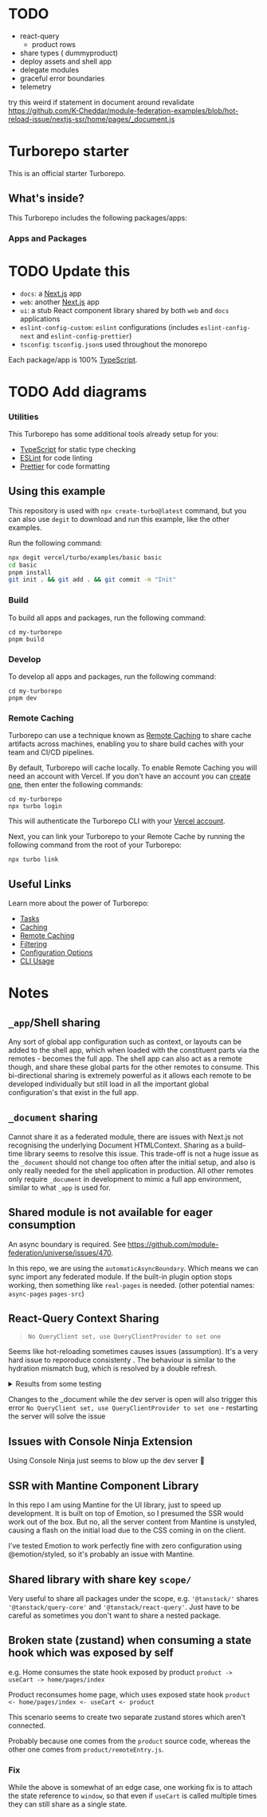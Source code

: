 # TODO

- react-query
  - product rows
- share types ( dummyproduct)
- deploy assets and shell app
- delegate modules
- graceful error boundaries
- telemetry

try this weird if statement in document around revalidate https://github.com/K-Cheddar/module-federation-examples/blob/hot-reload-issue/nextjs-ssr/home/pages/_document.js
# Turborepo starter

This is an official starter Turborepo.

## What's inside?

This Turborepo includes the following packages/apps:

### Apps and Packages

# TODO Update this

- `docs`: a [Next.js](https://nextjs.org/) app
- `web`: another [Next.js](https://nextjs.org/) app
- `ui`: a stub React component library shared by both `web` and `docs` applications
- `eslint-config-custom`: `eslint` configurations (includes `eslint-config-next` and `eslint-config-prettier`)
- `tsconfig`: `tsconfig.json`s used throughout the monorepo

Each package/app is 100% [TypeScript](https://www.typescriptlang.org/).

# TODO Add diagrams

### Utilities

This Turborepo has some additional tools already setup for you:

- [TypeScript](https://www.typescriptlang.org/) for static type checking
- [ESLint](https://eslint.org/) for code linting
- [Prettier](https://prettier.io) for code formatting

## Using this example

This repository is used with `npx create-turbo@latest` command, but you can also use `degit` to
download and run this example, like the other examples.

Run the following command:

```sh
npx degit vercel/turbo/examples/basic basic
cd basic
pnpm install
git init . && git add . && git commit -m "Init"
```

### Build

To build all apps and packages, run the following command:

```
cd my-turborepo
pnpm build
```

### Develop

To develop all apps and packages, run the following command:

```
cd my-turborepo
pnpm dev
```

### Remote Caching

Turborepo can use a technique known as [Remote Caching](https://turbo.build/repo/docs/core-concepts/remote-caching) to share cache artifacts across machines, enabling you to share build caches with your team and CI/CD pipelines.

By default, Turborepo will cache locally. To enable Remote Caching you will need an account with Vercel. If you don't have an account you can [create one](https://vercel.com/signup), then enter the following commands:

```
cd my-turborepo
npx turbo login
```

This will authenticate the Turborepo CLI with your [Vercel account](https://vercel.com/docs/concepts/personal-accounts/overview).

Next, you can link your Turborepo to your Remote Cache by running the following command from the root of your Turborepo:

```
npx turbo link
```

## Useful Links

Learn more about the power of Turborepo:

- [Tasks](https://turbo.build/repo/docs/core-concepts/monorepos/running-tasks)
- [Caching](https://turbo.build/repo/docs/core-concepts/caching)
- [Remote Caching](https://turbo.build/repo/docs/core-concepts/remote-caching)
- [Filtering](https://turbo.build/repo/docs/core-concepts/monorepos/filtering)
- [Configuration Options](https://turbo.build/repo/docs/reference/configuration)
- [CLI Usage](https://turbo.build/repo/docs/reference/command-line-reference)

# Notes

## `_app`/Shell sharing

Any sort of global app configuration such as context, or layouts can be added to the shell app, which when loaded with the constituent parts via the remotes - becomes the full app. The shell app can also act as a remote though, and share these global parts for the other remotes to consume. This bi-directional sharing is extremely powerful as it allows each remote to be developed individually but still load in all the important global configuration's that exist in the full app.

## `_document` sharing

Cannot share it as a federated module, there are issues with Next.js not recognising the underlying Document HTMLContext. Sharing as a build-time library seems to resolve this issue.
This trade-off is not a huge issue as the `_document` should not change too often after the initial setup, and also is only really needed for the shell application in production. All other remotes only require `_document` in development to mimic a full app environment, similar to what `_app` is used for.

## Shared module is not available for eager consumption

An async boundary is required. See https://github.com/module-federation/universe/issues/470.

In this repo, we are using the `automaticAsyncBoundary`. Which means we can sync import any federated module.
If the built-in plugin option stops working, then something like `real-pages` is needed. (other potential names: `async-pages` `pages-src`)

## React-Query Context Sharing
> `No QueryClient set, use QueryClientProvider to set one`

Seems like hot-reloading sometimes causes issues (assumption). It's a very hard issue to reporoduce consistenty .
The behaviour is similar to the hydration mismatch bug, which is resolved by a double refresh.

<details>
<summary>Results from some testing</summary>

🟩 - dev server running, open in browser
🟧 - dev server running, closed in browser
    
Based on a fresh tab and fresh dev server (with no changes to files between starting dev server and opening tab)

|  | shell 🟩 remote 🟩 | shell 🟩 remote 🟧 | shell 🟧 remote 🟩 |
| --- | --- | --- | --- |
| load | shell ✅ remote ✅ | ✅ | ✅ |
| refresh | shell ✅ remote ✅ | ✅ | ✅ |
| Update shell, refresh 1 | shell hot reload ✅ shell refresh (query client) ❌ remote refresh (hydration) ❌ | hot reload ✅ refresh (query client) ❌ | hydration error ❌ |
| Update shell, refresh 2 | shell ✅ remote ✅ | ✅ | ✅ |
| Update shell, refresh 3 | shell ✅ remote ✅ | ✅ | ✅ |
| Update remote, refresh 1 | shell refresh hydration ❌ remote hot reload ✅ remote refresh query client ❌ | hydration error ❌ | hot reload ✅ refresh (query client) ❌ |
| Update remote, refresh 2 | shell ✅ remote ✅ | ✅ | ✅ |
| Update remote, refresh 3 | shell ✅ remote ✅ | ✅ | ✅ |
| Update remote and shell, refresh 1 | shell query client ❌ remote query client ❌ | hot reload ✅ query client ❌ | hot reload ✅ query client ❌ |
| Update remote and shell, refresh 2 | shell ✅ remote ✅ | ✅ | ✅ |
| Update remote and shell, refresh 3 | shell ✅ remote ✅ | ✅ | ✅ |

</details>

Changes to the _document while the dev server is open will also trigger this error `No QueryClient set, use QueryClientProvider to set one` - restarting the server will solve the issue

## Issues with Console Ninja Extension

Using Console Ninja just seems to blow up the dev server 🤷

## SSR with Mantine Component Library

In this repo I am using Mantine for the UI library, just to speed up development. It is built on top of Emotion, so I presumed the SSR would work out of the box. But no, all the server content from Mantine is unstyled, causing a flash on the initial load due to the CSS coming in on the client.

I've tested Emotion to work perfectly fine with zero configuration using @emotion/styled, so it's probably an issue with Mantine.

## Shared library with share key `scope/`

Very useful to share all packages under the scope, e.g. `'@tanstack/'` shares `'@tanstack/query-core'` and `'@tanstack/react-query'`. Just have to be careful as sometimes you don't want to share a nested package.

## Broken state (zustand) when consuming a state hook which was exposed by self

e.g.
Home consumes the state hook exposed by product
`product -> useCart -> home/pages/index`

Product reconsumes home page, which uses exposed state hook
`product <- home/pages/index <- useCart <- product`

This scenario seems to create two separate zustand stores which aren't connected.

Probably because one comes from the `product` source code, whereas the other one comes from `product/remoteEntry.js`.

### Fix
While the above is somewhat of an edge case, one working fix is to attach the state reference to `window`, so that even if `useCart` is called multiple times they can still share as a single state.